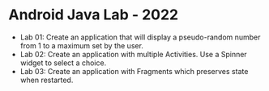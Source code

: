 # Android Java Lab - 2022
- Lab 01: Create an application that will display a pseudo-random number from 1 to a maximum set by the user.
- Lab 02: Create an application with multiple Activities. Use a Spinner widget to select a choice.
- Lab 03: Create an application with Fragments which preserves state when restarted.
